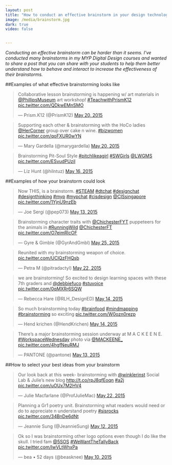 ```yaml
---
layout: post
title: "How to conduct an effective brainstorm in your design technology class"
image: /media/brainstorm.jpg
dark: true
video: false


---
```


<em> Conducting an effective brainstorm can be harder than it seems. I've conducted many brainstorms in my MYP Digital Design courses and wanted to share a post that you can share with your students to help them better understand how to behave and interact to increase the effectiveness of their brainstorms. </em>

##Examples of what effective brainstorming looks like


<blockquote class="twitter-tweet" lang="en"><p lang="en" dir="ltr">Collaborative lesson brainstorming is happening w/ art materials in <a href="https://twitter.com/PhillipsMuseum">@PhillipsMuseum</a> art workshop! <a href="https://twitter.com/hashtag/TeachwithPrismK12?src=hash">#TeachwithPrismK12</a> <a href="http://t.co/QDkwEMnSMO">pic.twitter.com/QDkwEMnSMO</a></p>&mdash; Prism.K12 (@PrismK12) <a href="https://twitter.com/PrismK12/status/601084777643540480">May 20, 2015</a></blockquote> <script async src="//platform.twitter.com/widgets.js" charset="utf-8"></script>


<blockquote class="twitter-tweet" lang="en"><p lang="en" dir="ltr">Supporting each other &amp; brainstorming with the HoCo ladies <a href="https://twitter.com/HerCorner">@HerCorner</a> group over cake n wine. <a href="https://twitter.com/hashtag/bizwomen?src=hash">#bizwomen</a> <a href="http://t.co/qoFXUR0wYN">pic.twitter.com/qoFXUR0wYN</a></p>&mdash; Mary Gardella (@marygardella) <a href="https://twitter.com/marygardella/status/601014577518678016">May 20, 2015</a></blockquote> <script async src="//platform.twitter.com/widgets.js" charset="utf-8"></script>

<blockquote class="twitter-tweet" lang="en"><p lang="en" dir="ltr">Brainstorming Pit-Soul Style <a href="https://twitter.com/hashtag/pitchlikeagirl?src=hash">#pitchlikeagirl</a> <a href="https://twitter.com/hashtag/SWGirls?src=hash">#SWGirls</a> <a href="https://twitter.com/LWGMS">@LWGMS</a> <a href="http://t.co/ESvudPUzil">pic.twitter.com/ESvudPUzil</a></p>&mdash; Liz Hunt (@hilntuz) <a href="https://twitter.com/hilntuz/status/599642513348034561">May 16, 2015</a></blockquote> <script async src="//platform.twitter.com/widgets.js" charset="utf-8"></script>

##Examples of how your brainstorm could look

<blockquote class="twitter-tweet" lang="en"><p lang="en" dir="ltr">Now THIS, is a brainstorm. <a href="https://twitter.com/hashtag/STEAM?src=hash">#STEAM</a> <a href="https://twitter.com/hashtag/dtchat?src=hash">#dtchat</a> <a href="https://twitter.com/hashtag/designchat?src=hash">#designchat</a> <a href="https://twitter.com/hashtag/designthinking?src=hash">#designthinking</a> <a href="https://twitter.com/hashtag/myp?src=hash">#myp</a> <a href="https://twitter.com/hashtag/mypchat?src=hash">#mypchat</a> <a href="https://twitter.com/hashtag/cisdesign?src=hash">#cisdesign</a> <a href="https://twitter.com/CISsingapore">@CISsingapore</a> <a href="http://t.co/1YjnU9nzEb">pic.twitter.com/1YjnU9nzEb</a></p>&mdash; Joe Sergi (@pep073) <a href="https://twitter.com/pep073/status/598369464736841728">May 13, 2015</a></blockquote> <script async src="//platform.twitter.com/widgets.js" charset="utf-8"></script>


<blockquote class="twitter-tweet" lang="en"><p lang="en" dir="ltr">Brainstorming character traits with <a href="https://twitter.com/ChichesterFYT">@ChichesterFYT</a> puppeteers for the animals in <a href="https://twitter.com/hashtag/RunningWild?src=hash">#RunningWild</a> <a href="https://twitter.com/ChichesterFT">@ChichesterFT</a> <a href="http://t.co/O7eimRIcOF">pic.twitter.com/O7eimRIcOF</a></p>&mdash; Gyre &amp; Gimble (@GyrAndGmbl) <a href="https://twitter.com/GyrAndGmbl/status/602891693139095552">May 25, 2015</a></blockquote> <script async src="//platform.twitter.com/widgets.js" charset="utf-8"></script>

<blockquote class="twitter-tweet" lang="en"><p lang="en" dir="ltr">Reunited with my brainstorming weapon of choice. <a href="http://t.co/UClQzFHQsb">pic.twitter.com/UClQzFHQsb</a></p>&mdash; Petra M (@pitradactyl) <a href="https://twitter.com/pitradactyl/status/601553314615074816">May 22, 2015</a></blockquote> <script async src="//platform.twitter.com/widgets.js" charset="utf-8"></script>

<blockquote class="twitter-tweet" lang="en"><p lang="en" dir="ltr">we are brainstorming! So excited to design learning spaces with these 7th graders and <a href="https://twitter.com/debbiefuco">@debbiefuco</a> <a href="https://twitter.com/hashtag/stuvoice?src=hash">#stuvoice</a> <a href="http://t.co/0qMXRr6SQW">pic.twitter.com/0qMXRr6SQW</a></p>&mdash; Rebecca Hare (@RLH_DesignED) <a href="https://twitter.com/RLH_DesignED/status/598896423090786304">May 14, 2015</a></blockquote> <script async src="//platform.twitter.com/widgets.js" charset="utf-8"></script>

<blockquote class="twitter-tweet" lang="en"><p lang="en" dir="ltr">So much brainstorming today <a href="https://twitter.com/hashtag/brainfood?src=hash">#brainfood</a> <a href="https://twitter.com/hashtag/mindmapping?src=hash">#mindmapping</a> <a href="https://twitter.com/hashtag/brainstorming?src=hash">#brainstorming</a> so exciting <a href="http://t.co/W0ozn0rezp">pic.twitter.com/W0ozn0rezp</a></p>&mdash; Hend krichen (@HendKrichen) <a href="https://twitter.com/HendKrichen/status/598843596167651328">May 14, 2015</a></blockquote> <script async src="//platform.twitter.com/widgets.js" charset="utf-8"></script>

<blockquote class="twitter-tweet" lang="en"><p lang="en" dir="ltr">There’s a major brainstorming session underway at M A C K E E N E. <a href="https://twitter.com/hashtag/WorkspaceWednesday?src=hash">#WorkspaceWednesday</a> photo via <a href="https://twitter.com/MACKEENE_">@MACKEENE_</a> <a href="http://t.co/4hgfNeuRMJ">pic.twitter.com/4hgfNeuRMJ</a></p>&mdash; PANTONE (@pantone) <a href="https://twitter.com/pantone/status/598516952278118401">May 13, 2015</a></blockquote> <script async src="//platform.twitter.com/widgets.js" charset="utf-8"></script>


##How to select your best ideas from your brainstorm

<blockquote class="twitter-tweet" lang="en"><p lang="en" dir="ltr">Our look back at this week- brainstorming with <a href="https://twitter.com/winklerinst">@winklerinst</a> Social Lab &amp; Julie’s new blog <a href="http://t.co/rpJ8qfEoqn">http://t.co/rpJ8qfEoqn</a> <a href="https://twitter.com/hashtag/a2j?src=hash">#a2j</a> <a href="http://t.co/uOUx7M2HV4">pic.twitter.com/uOUx7M2HV4</a></p>&mdash; Julie Macfarlane (@ProfJulieMac) <a href="https://twitter.com/ProfJulieMac/status/601739544631771137">May 22, 2015</a></blockquote> <script async src="//platform.twitter.com/widgets.js" charset="utf-8"></script>

<blockquote class="twitter-tweet" lang="en"><p lang="en" dir="ltr">Planning a Gr1 poetry unit. Brainstorming what readers would need or do to appreciate n understand poetry <a href="https://twitter.com/hashtag/sisrocks?src=hash">#sisrocks</a> <a href="http://t.co/34BnDe6dNt">pic.twitter.com/34BnDe6dNt</a></p>&mdash; Jeannie Sung (@JeannieSung) <a href="https://twitter.com/JeannieSung/status/598002509521625090">May 12, 2015</a></blockquote> <script async src="//platform.twitter.com/widgets.js" charset="utf-8"></script>

<blockquote class="twitter-tweet" lang="en"><p lang="en" dir="ltr">Ok so I was brainstorming other logo options even though I do like the skull. I tried fam <a href="https://twitter.com/5SOS">@5SOS</a> <a href="https://twitter.com/hashtag/WeWantTheTallyBack?src=hash">#WeWantTheTallyBack</a> <a href="http://t.co/IwVLtWhxPa">pic.twitter.com/IwVLtWhxPa</a></p>&mdash; bea • 52 days (@beasknee) <a href="https://twitter.com/beasknee/status/597512318851764224">May 10, 2015</a></blockquote> <script async src="//platform.twitter.com/widgets.js" charset="utf-8"></script>